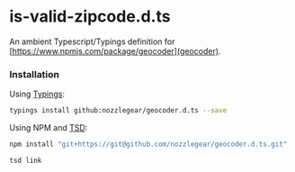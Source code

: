 # is-valid-zipcode.d.ts

An ambient Typescript/Typings definition for [https://www.npmjs.com/package/geocoder](geocoder).

### Installation

Using [Typings](https://github.com/typings/typings):

```bash
typings install github:nozzlegear/geocoder.d.ts --save
```

Using NPM and [TSD](https://github.com/Definitelytyped/tsd):

```bash
npm install "git+https://git@github.com/nozzlegear/geocoder.d.ts.git"

tsd link
```